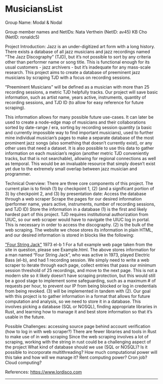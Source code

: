 # MusiciansList

Group Name: Modal & Nodal


Group member names and NetIDs:
Nata Verthein (NetID: av45)
KB Cho (NetID: ronaldc5)


Project Introduction:
Jazz is an under-digitized art form with a long history.  There exists a database of all jazz musicians and jazz recordings named “The Jazz Discography” (TJD), but it’s not possible to sort by any criteria other than performer name or song title.  This is functional enough for its usual customers - jazz archivers - but it’s inadequate for any mass-scale research.  This project aims to create a database of preeminent jazz musicians by scraping TJD with a focus on recording sessions.


“Preeminent Musicians” will be defined as a musician with more than 25 recording sessions, a metric TJD helpfully tracks.  Our project will save basic information, such as artist name, years active, instruments, quantity of recording sessions, and TJD ID (to allow for easy reference for future scraping).


This information allows for many possible future use-cases.  It can later be used to create a node-edge map of musicians and their collaborations sorted by date-range / era, sorting by recording session quantity (a basic and currently impossible way to find important musicians), used to further mine individual musician’s pages to make a separate database of the most prominent jazz songs (also something that doesn’t currently exist), or any other uses that need a dataset.  It is also possible to use this data to gather information on each musician’s region (another metric TJD conveniently tracks, but that is not searchable), allowing for regional connections as well as temporal. This would be an invaluable resource that simply doesn’t exist yet due to the extremely small overlap between jazz musician and programmer.


Technical Overview:
There are three core components of this project.  The current plan is to finish (1) by checkpoint 1, (2) (and a significant portion of 3) by checkpoint 2, and (3) by presentation date:
Access the database through a web scraper
Scrape the pages for our desired information (performer name, years active, instruments, number of recording sessions, and TJD ID)
Store the information in a database
(1) is the first and likely hardest part of this project.  TJD requires institutional authorization from UIUC, so our web scraper would have to navigate the UIUC log in portal.  This is necessary in order to access the discography.
(2) is the bulk of the web scraping.  The website we chose stores its information in plain HTML, and our desired information is stored in blocks like the following:
<tr id="M63562" class="index1">
	<td><a href="Musicianzetail?mid=63562">&quot;Four String Jack&quot;</a></td>
	<td>1973</td>
	<td>el-b</td>
	<td>1</td>
</tr>
For a full example web page taken from the site in question, please see Example.html.
The above stores information for a man named “Four String Jack”, who was active in 1973, played Electric Bass (el-b), and had 1 recording session.  We simply need to write a web scraper to iterate through each page, collect entries that pass our minimum session threshold of 25 recordings, and move to the next page.  This is not a modern site so it likely doesn’t have scraping protection, but this would still be a good stage to implement some safeguarding, such as a maximum # of requests per hour, to prevent our IP from being blocked or log in credentials from being revoked.
(3) will be implemented in tandem with (2).  Our goal with this project is to gather information in a format that allows for future computation and analysis, so we need to store it in a database.  This involves picking a database (SQL or NOSQL), finding appropriate libraries in Rust, and learning how to manage it and best store information so that it’s usable in the future.




Possible Challenges: 
accessing source page behind account verification (how to log in with web scraper?)
There are fewer libraries and tools in Rust to make use of in web scraping
Since the web scraping involves a lot of scraping, working with the string in rust could be a challenging aspect of the project
What kind of database should we use (SQL or NOSQL)?
Is it possible to incorporate multithreading?
How much computational power will this take and how will we manage it?
Rent computing power? 
Cron job?
Cloud computing?


References:
https://www.lordisco.com 


__________________________________

